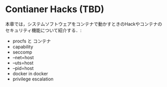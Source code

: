 # Contianer Hacks (TBD)

本章では，システムソフトウェアをコンテナで動かすときのHackやコンテナのセキュリティ機能について紹介する．:

- procfs と コンテナ
- capability
- seccomp
- –net=host
- –uts=host
- –pid=host
- docker in docker
- privilege escalation
